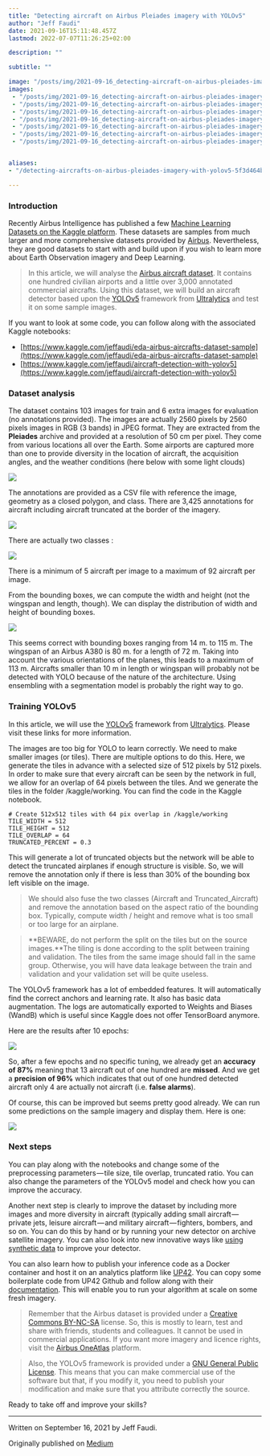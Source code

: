 ```yaml
---
title: "Detecting aircraft on Airbus Pleiades imagery with YOLOv5"
author: "Jeff Faudi"
date: 2021-09-16T15:11:48.457Z
lastmod: 2022-07-07T11:26:25+02:00

description: ""

subtitle: ""

image: "/posts/img/2021-09-16_detecting-aircraft-on-airbus-pleiades-imagery-with-yolov5_5.png" 
images:
 - "/posts/img/2021-09-16_detecting-aircraft-on-airbus-pleiades-imagery-with-yolov5_0.png"
 - "/posts/img/2021-09-16_detecting-aircraft-on-airbus-pleiades-imagery-with-yolov5_1.png"
 - "/posts/img/2021-09-16_detecting-aircraft-on-airbus-pleiades-imagery-with-yolov5_2.png"
 - "/posts/img/2021-09-16_detecting-aircraft-on-airbus-pleiades-imagery-with-yolov5_3.png"
 - "/posts/img/2021-09-16_detecting-aircraft-on-airbus-pleiades-imagery-with-yolov5_4.png"
 - "/posts/img/2021-09-16_detecting-aircraft-on-airbus-pleiades-imagery-with-yolov5_5.png"
 - "/posts/img/2021-09-16_detecting-aircraft-on-airbus-pleiades-imagery-with-yolov5_6.jpg"


aliases:
- "/detecting-aircrafts-on-airbus-pleiades-imagery-with-yolov5-5f3d464b75ad"

---
```


### Introduction

Recently Airbus Intelligence has published a few [Machine Learning Datasets on the Kaggle platform](https://twitter.com/AirbusSpace/status/1438177534118670344). These datasets are samples from much larger and more comprehensive datasets provided by [Airbus](https://www.intelligence-airbusds.com/). Nevertheless, they are good datasets to start with and build upon if you wish to learn more about Earth Observation imagery and Deep Learning.

> In this article, we will analyse the [Airbus aircraft dataset](https://www.kaggle.com/airbusgeo/airbus-aircrafts-sample-dataset). It contains one hundred civilian airports and a little over 3,000 annotated commercial aircrafts. Using this dataset, we will build an aircraft detector based upon the [YOLOv5](https://github.com/ultralytics/yolov5) framework from [Ultralytics](https://ultralytics.com/) and test it on some sample images.

If you want to look at some code, you can follow along with the associated Kaggle notebooks:

- [https://www.kaggle.com/jeffaudi/eda-airbus-aircrafts-dataset-sample](https://www.kaggle.com/jeffaudi/eda-airbus-aircrafts-dataset-sample)
- [https://www.kaggle.com/jeffaudi/aircraft-detection-with-yolov5](https://www.kaggle.com/jeffaudi/aircraft-detection-with-yolov5)

### Dataset analysis

The dataset contains 103 images for train and 6 extra images for evaluation (no annotations provided). The images are actually 2560 pixels by 2560 pixels images in RGB (3 bands) in JPEG format. They are extracted from the **Pleiades** archive and provided at a resolution of 50 cm per pixel. They come from various locations all over the Earth. Some airports are captured more than one to provide diversity in the location of aircraft, the acquisition angles, and the weather conditions (here below with some light clouds)

![](/posts/img/2021-09-16_detecting-aircraft-on-airbus-pleiades-imagery-with-yolov5_0.png#layoutTextWidth)

The annotations are provided as a CSV file with reference the image, geometry as a closed polygon, and class. There are 3,425 annotations for aircraft including aircraft truncated at the border of the imagery.

![](/posts/img/2021-09-16_detecting-aircraft-on-airbus-pleiades-imagery-with-yolov5_1.png#layoutTextWidth)

There are actually two classes :

![](/posts/img/2021-09-16_detecting-aircraft-on-airbus-pleiades-imagery-with-yolov5_2.png#layoutTextWidth)

There is a minimum of 5 aircraft per image to a maximum of 92 aircraft per image.

From the bounding boxes, we can compute the width and height (not the wingspan and length, though). We can display the distribution of width and height of bounding boxes.

![](/posts/img/2021-09-16_detecting-aircraft-on-airbus-pleiades-imagery-with-yolov5_3.png#layoutTextWidth)

This seems correct with bounding boxes ranging from 14 m. to 115 m. The wingspan of an Airbus A380 is 80 m. for a length of 72 m. Taking into account the various orientations of the planes, this leads to a maximum of 113 m. Aircrafts smaller than 10 m in length or wingspan will probably not be detected with YOLO because of the nature of the architecture. Using ensembling with a segmentation model is probably the right way to go.

### Training YOLOv5

In this article, we will use the [YOLOv5](https://github.com/ultralytics/yolov5) framework from [Ultralytics](https://ultralytics.com/). Please visit these links for more information.

The images are too big for YOLO to learn correctly. We need to make smaller images (or tiles). There are multiple options to do this. Here, we generate the tiles in advance with a selected size of 512 pixels by 512 pixels. In order to make sure that every aircraft can be seen by the network in full, we allow for an overlap of 64 pixels between the tiles. And we generate the tiles in the folder /kaggle/working. You can find the code in the Kaggle notebook.

```
# Create 512x512 tiles with 64 pix overlap in /kaggle/working
TILE_WIDTH = 512
TILE_HEIGHT = 512
TILE_OVERLAP = 64
TRUNCATED_PERCENT = 0.3
```

This will generate a lot of truncated objects but the network will be able to detect the truncated airplanes if enough structure is visible. So, we will remove the annotation only if there is less than 30% of the bounding box left visible on the image.

> We should also fuse the two classes (Aircraft and Truncated_Aircraft) and remove the annotation based on the aspect ratio of the bounding box. Typically, compute width / height and remove what is too small or too large for an airplane.

> **BEWARE, do not perform the split on the tiles but on the source images.**The tiling is done according to the split between training and validation. The tiles from the same image should fall in the same group. Otherwise, you will have data leakage between the train and validation and your validation set will be quite useless.

The YOLOv5 framework has a lot of embedded features. It will automatically find the correct anchors and learning rate. It also has basic data augmentation. The logs are automatically exported to Weights and Biases (WandB) which is useful since Kaggle does not offer TensorBoard anymore.

Here are the results after 10 epochs:

![](/posts/img/2021-09-16_detecting-aircraft-on-airbus-pleiades-imagery-with-yolov5_4.png#layoutTextWidth)

So, after a few epochs and no specific tuning, we already get an **accuracy of 87%** meaning that 13 aircraft out of one hundred are **missed**. And we get a **precision of 96%** which indicates that out of one hundred detected aircraft only 4 are actually not aircraft (i.e. **false alarms**).

Of course, this can be improved but seems pretty good already. We can run some predictions on the sample imagery and display them. Here is one:

![](/posts/img/2021-09-16_detecting-aircraft-on-airbus-pleiades-imagery-with-yolov5_5.png#layoutTextWidth)

### Next steps

You can play along with the notebooks and change some of the preprocessing parameters — tile size, tile overlap, truncated ratio. You can also change the parameters of the YOLOv5 model and check how you can improve the accuracy.

Another next step is clearly to improve the dataset by including more images and more diversity in aircraft (typically adding small aircraft — private jets, leisure aircraft — and military aircraft — fighters, bombers, and so on. You can do this by hand or by running your new detector on archive satellite imagery. You can also look into new innovative ways like [using synthetic data](https://www.intelligence-airbusds.com/newsroom/news/can-synthetic-data-really-improve-algorithm-accuracy/) to improve your detector.

You can also learn how to publish your inference code as a Docker container and host it on an analytics platform like [UP42](https://up42.com/). You can copy some boilerplate code from UP42 Github and follow along with their [documentation](https://docs.up42.com/developers/guides/first-custom-block/). This will enable you to run your algorithm at scale on some fresh imagery.

> Remember that the Airbus dataset is provided under a [Creative Commons BY-NC-SA](https://creativecommons.org/licenses/by-nc-sa/4.0/) license. So, this is mostly to learn, test and share with friends, students and colleagues. It cannot be used in commercial applications. If you want more imagery and licence rights, visit the [Airbus OneAtlas](https://oneatlas.airbus.com/) platform.

> Also, the YOLOv5 framework is provided under a [GNU General Public License](https://www.gnu.org/licenses/gpl-3.0.en.html). This means that you can make commercial use of the software but that, if you modify it, you need to publish your modification and make sure that you attribute correctly the source.

Ready to take off and improve your skills?

* * *
Written on September 16, 2021 by Jeff Faudi.

Originally published on [Medium](https://medium.com/@jeffaudi/detecting-aircrafts-on-airbus-pleiades-imagery-with-yolov5-5f3d464b75ad)
